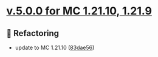 # [v.5.0.0 for MC 1.21.10, 1.21.9](https://github.com/XxRexRaptorxX/ExtraGems/compare/v.5.0.0-dev1...v.5.0.0-dev3)

## 🔨 Refactoring

- update to MC 1.21.10 ([83dae56](https://github.com/XxRexRaptorxX/ExtraGems/commit/83dae56551b3d345500586c4805101403bbe6ec8))

